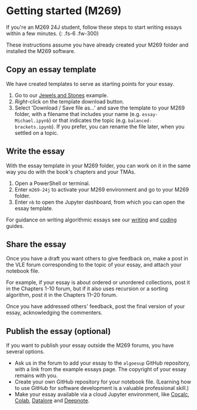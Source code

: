 # Getting started (M269)

If you're an M269 24J student, follow these steps to start writing essays within a few minutes.
{: .fs-6 .fw-300}

These instructions assume you have already created your M269 folder and
installed the M269 software.

## Copy an essay template

We have created templates to serve as starting points for your essay.

1. Go to our [Jewels and Stones](example-essays.md#jewels-and-stones) example.
2. _Right_-click on the template download button.
3. Select 'Download / Save file as...' and save the template to your M269 folder,
   with a filename that includes your name (e.g. `essay-Michael.ipynb`)
   or that indicates the topic (e.g. `balanced-brackets.ipynb`).
   If you prefer, you can rename the file later, when you settled on a topic.

## Write the essay

With the essay template in your M269 folder, you can work on it in the same way
you do with the book's chapters and your TMAs.

1. Open a PowerShell or terminal.
2. Enter `m269-24j` to activate your M269 environment and go to your M269 folder.
3. Enter `nb` to open the Jupyter dashboard, from which you can open the essay template.

For guidance on writing algorithmic essays see our [writing](writing.md) and
[coding](coding.ipynb) guides.

## Share the essay

Once you have a draft you want others to give feedback on,
make a post in the VLE forum corresponding to the topic of your essay,
and attach your notebook file.

For example, if your essay is about ordered or unordered collections,
post it in the Chapters 1-10 forum, but if it also uses recursion or a sorting algorithm,
post it in the Chapters 11–20 forum.

Once you have addressed others' feedback, post the final version of your essay,
acknowledging the commenters.

## Publish the essay (optional)

If you want to publish your essay outside the M269 forums, you have several options.

- Ask us in the forum to add your essay to the `algoesup` GitHub repository,
  with a link from the example essays page. The copyright of your essay remains with you.
- Create your own GitHub repository for your notebook file.
  (Learning how to use GitHub for software development is a valuable professional skill.)
- Make your essay available via a cloud Jupyter environment, like
  [Cocalc](https://cocalc.com), [Colab](https://colab.research.google.com),
  [Datalore](https://datalore.jetbrains.com) and [Deepnote](https://deepnote.com).
